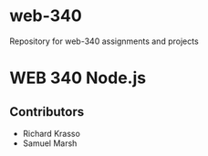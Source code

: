 # web-340
Repository for web-340 assignments and projects

# WEB 340 Node.js
## Contributors
* Richard Krasso
* Samuel Marsh
